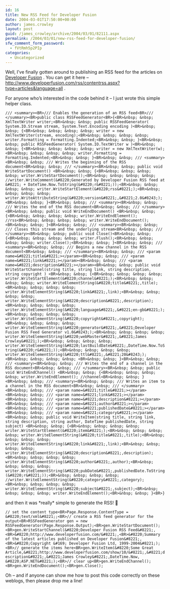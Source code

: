 ```yaml
---
id: 16
title: New RSS Feed for Developer Fusion
date: 2004-03-01T17:50:00+00:00
author: james.crowley
layout: post
guid: /james_crowley/archive/2004/03/01/82111.aspx
permalink: /2004/03/01/new-rss-feed-for-developer-fusion/
sfw_comment_form_password:
  - fVtRmh5p2PIp
categories:
  - Uncategorized
---
```

Well, I&#8217;ve finally gotten around to publishing an RSS feed for the articles on [Developer Fusion](http://www.developerfusion.com/) . You can get it here &#8211; <http://www.developerfusion.com/rss/contentrss.aspx?type=articles&language=all> . 

  


For anyone who&#8217;s interested in the code behind it &#8211; I just wrote this simple helper class.

`/// <summary><BR>/// Enables the generation of an RSS feed<BR>/// </summary><BR>public class RSSFeedGenerator<BR>{<BR>&nbsp; &nbsp; XmlTextWriter writer;<BR>&nbsp; &nbsp; public RSSFeedGenerator( System.IO.Stream stream, System.Text.Encoding encoding )<BR>&nbsp; &nbsp; {<BR>&nbsp; &nbsp; &nbsp; &nbsp; writer = new XmlTextWriter(stream, encoding);<BR>&nbsp; &nbsp; &nbsp; &nbsp; writer.Formatting = Formatting.Indented;<BR>&nbsp; &nbsp; }<BR>&nbsp; &nbsp; public RSSFeedGenerator( System.IO.TextWriter w )<BR>&nbsp; &nbsp; {<BR>&nbsp; &nbsp; &nbsp; &nbsp; writer = new XmlTextWriter(w);<BR>&nbsp; &nbsp; &nbsp; &nbsp; writer.Formatting = Formatting.Indented;<BR>&nbsp; &nbsp; }<BR>&nbsp; &nbsp; /// <summary><BR>&nbsp; &nbsp; /// Writes the beginning of the RSS document<BR>&nbsp; &nbsp; /// </summary><BR>&nbsp; &nbsp; public void WriteStartDocument() <BR>&nbsp; &nbsp; {<BR>&nbsp; &nbsp; &nbsp; &nbsp; writer.WriteStartDocument();<BR>&nbsp; &nbsp; &nbsp; &nbsp; //writer.WriteComment(&#8220;Generated by Developer Fusion RSS feed at &#8221; + DateTime.Now.ToString(&#8220;r&#8221;));<BR>&nbsp; &nbsp; &nbsp; &nbsp; writer.WriteStartElement(&#8220;rss&#8221;);<BR>&nbsp; &nbsp; &nbsp; &nbsp; writer.WriteAttributeString(&#8220;version&#8221;,&#8221;2.0&#8243;);<BR>&nbsp; &nbsp; }<BR>&nbsp; &nbsp; /// <summary><BR>&nbsp; &nbsp; /// Writes the end of the RSS document<BR>&nbsp; &nbsp; /// </summary><BR>&nbsp; &nbsp; public void WriteEndDocument() <BR>&nbsp; &nbsp; {<BR>&nbsp; &nbsp; &nbsp; &nbsp; writer.WriteEndElement(); //rss<BR>&nbsp; &nbsp; &nbsp; &nbsp; writer.WriteEndDocument();<BR>&nbsp; &nbsp; }<BR>&nbsp; &nbsp; /// <summary><BR>&nbsp; &nbsp; /// Closes this stream and the underlying stream<BR>&nbsp; &nbsp; /// </summary><BR>&nbsp; &nbsp; public void Close()<BR>&nbsp; &nbsp; {<BR>&nbsp; &nbsp; &nbsp; &nbsp; writer.Flush();<BR>&nbsp; &nbsp; &nbsp; &nbsp; writer.Close();<BR>&nbsp; &nbsp; }<BR>&nbsp; &nbsp; /// <summary><BR>&nbsp; &nbsp; /// Begins a new channel in the RSS document<BR>&nbsp; &nbsp; /// </summary><BR>&nbsp; &nbsp; /// <param name=&#8221;title&#8221;></param><BR>&nbsp; &nbsp; /// <param name=&#8221;link&#8221;></param><BR>&nbsp; &nbsp; /// <param name=&#8221;description&#8221;></param><BR>&nbsp; &nbsp; public void WriteStartChannel(string title, string link, string description, string copyright ) <BR>&nbsp; &nbsp; {<BR>&nbsp; &nbsp; &nbsp; &nbsp; writer.WriteStartElement(&#8220;channel&#8221;);<BR>&nbsp; &nbsp; &nbsp; &nbsp; writer.WriteElementString(&#8220;title&#8221;,title);<BR>&nbsp; &nbsp; &nbsp; &nbsp; writer.WriteElementString(&#8220;link&#8221;,link);<BR>&nbsp; &nbsp; &nbsp; &nbsp; writer.WriteElementString(&#8220;description&#8221;,description);<BR>&nbsp; &nbsp; &nbsp; &nbsp; writer.WriteElementString(&#8220;language&#8221;,&#8221;en-gb&#8221;);<BR>&nbsp; &nbsp; &nbsp; &nbsp; writer.WriteElementString(&#8220;copyright&#8221;,copyright);<BR>&nbsp; &nbsp; &nbsp; &nbsp; writer.WriteElementString(&#8220;generator&#8221;,&#8221;Developer Fusion RSS Feed Generator v1.0&#8243;);<BR>&nbsp; &nbsp; &nbsp; &nbsp; writer.WriteElementString(&#8220;webMaster&#8221;,&#8221;James Crowley&#8221;);<BR>&nbsp; &nbsp; &nbsp; &nbsp; writer.WriteElementString(&#8220;lastBuildDate&#8221;,DateTime.Now.ToString(&#8220;r&#8221;));<BR>&nbsp; &nbsp; &nbsp; &nbsp; writer.WriteElementString(&#8220;ttl&#8221;,&#8221;20&#8243;);<BR>&nbsp; &nbsp; &nbsp; &nbsp; <BR>&nbsp; &nbsp; }<BR>&nbsp; &nbsp; /// <summary><BR>&nbsp; &nbsp; /// Writes the end of a channel in the RSS document<BR>&nbsp; &nbsp; /// </summary><BR>&nbsp; &nbsp; public void WriteEndChannel() <BR>&nbsp; &nbsp; {<BR>&nbsp; &nbsp; &nbsp; &nbsp; writer.WriteEndElement(); //channel<BR>&nbsp; &nbsp; }<BR>&nbsp; &nbsp; /// <summary><BR>&nbsp; &nbsp; /// Writes an item to a channel in the RSS document<BR>&nbsp; &nbsp; /// </summary><BR>&nbsp; &nbsp; /// <param name=&#8221;title&#8221;></param><BR>&nbsp; &nbsp; /// <param name=&#8221;link&#8221;></param><BR>&nbsp; &nbsp; /// <param name=&#8221;description&#8221;></param><BR>&nbsp; &nbsp; /// <param name=&#8221;author&#8221;></param><BR>&nbsp; &nbsp; /// <param name=&#8221;publishedDate&#8221;></param><BR>&nbsp; &nbsp; /// <param name=&#8221;category&#8221;></param><BR>&nbsp; &nbsp; public void WriteItem(string title, string link, string description, string author, DateTime publishedDate, string subject) <BR>&nbsp; &nbsp; {<BR>&nbsp; &nbsp; &nbsp; &nbsp; writer.WriteStartElement(&#8220;item&#8221;);<BR>&nbsp; &nbsp; &nbsp; &nbsp; writer.WriteElementString(&#8220;title&#8221;,title);<BR>&nbsp; &nbsp; &nbsp; &nbsp; writer.WriteElementString(&#8220;link&#8221;,link);<BR>&nbsp; &nbsp; &nbsp; &nbsp; writer.WriteElementString(&#8220;description&#8221;,description);<BR>&nbsp; &nbsp; &nbsp; &nbsp; writer.WriteElementString(&#8220;author&#8221;,author);<BR>&nbsp; &nbsp; &nbsp; &nbsp; writer.WriteElementString(&#8220;pubDate&#8221;,publishedDate.ToString(&#8220;r&#8221;));<BR>&nbsp; &nbsp; &nbsp; &nbsp; //writer.WriteElementString(&#8220;category&#8221;,category);<BR>&nbsp; &nbsp; &nbsp; &nbsp; writer.WriteElementString(&#8220;subject&#8221;,subject);<BR>&nbsp; &nbsp; &nbsp; &nbsp; writer.WriteEndElement();<BR>&nbsp; &nbsp; }<BR>}`  




  


and then it was \*really\* simple to generate the RSS! 🙂 

`// set the content type<BR>Page.Response.ContentType = &#8220;text/xml&#8221;;<BR>// create a RSS feed generator for the output<BR>RSSFeedGenerator gen = new RSSFeedGenerator(Page.Response.Output);<BR>gen.WriteStartDocument();<BR>gen.WriteStartChannel(&#8220;Developer Fusion RSS Feed&#8221;,<BR>&#8220;http://www.developerfusion.com/&#8221;,<BR>&#8220;Summary of the latest articles published on Developer Fusion&#8221;,<BR>&#8220;Copyright &#169; Developer Fusion Ltd, 1999-2004&#8221;);<BR>// generate the items here<BR>gen.WriteItem(&#8220;Some Great Article,&#8221;http://www.developerfusion.com/show/10/&#8221;,&#8221;description&#8221;,&#8221;James Crowley&#8221;,DateTime.Now, &#8220;ASP.NET&#8221;);<BR>// clear up<BR>gen.WriteEndChannel();<BR>gen.WriteEndDocument();<BR>gen.Close();`

Oh &#8211; and if anyone can show me how to post this code correctly on these weblogs, then please drop me a line!